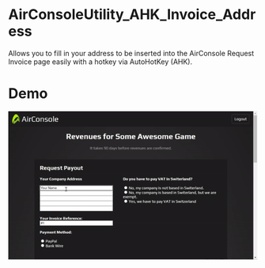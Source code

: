 # AirConsoleUtility_AHK_Invoice_Address
Allows you to fill in your address to be inserted into the AirConsole Request Invoice page easily with a hotkey via AutoHotKey (AHK).

# Demo
![Script Demo](https://github.com/TheProgrammerJerry/AirConsoleUtility_AHK_Invoice_Address/raw/master/DEMO_AIRCONSOLE_AHK_INVOICE_ADDRESS_FILL_IN.gif)
